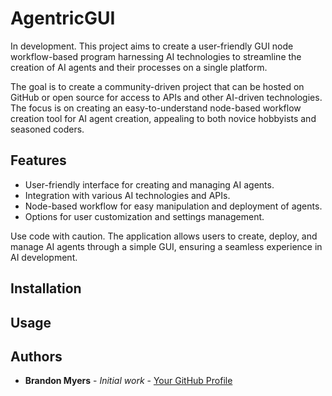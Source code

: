 # AgentricGUI

In development. This project aims to create a user-friendly GUI node workflow-based program harnessing AI technologies to streamline the creation of AI agents and their processes on a single platform.

The goal is to create a community-driven project that can be hosted on GitHub or open source for access to APIs and other AI-driven technologies. The focus is on creating an easy-to-understand node-based workflow creation tool for AI agent creation, appealing to both novice hobbyists and seasoned coders.

## Features

- User-friendly interface for creating and managing AI agents.
- Integration with various AI technologies and APIs.
- Node-based workflow for easy manipulation and deployment of agents.
- Options for user customization and settings management.

Use code with caution. The application allows users to create, deploy, and manage AI agents through a simple GUI, ensuring a seamless experience in AI development.

## Installation

## Usage

## Authors

- **Brandon Myers** - *Initial work* - [Your GitHub Profile](https://github.com/BAMmyers/AgentricGUI.git)
